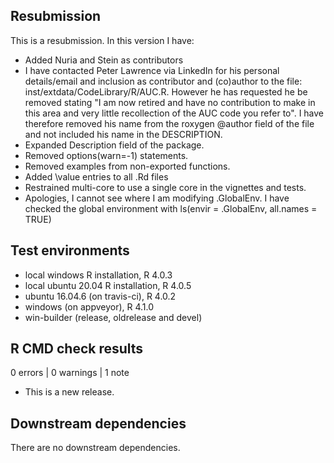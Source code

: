 ## Resubmission
This is a resubmission. In this version I have:

* Added Nuria and Stein as contributors
* I have contacted Peter Lawrence via LinkedIn for
  his personal details/email and inclusion as contributor 
  and (co)author to the file: 
  inst/extdata/CodeLibrary/R/AUC.R. However he has
  requested he be removed stating "I am now retired 
  and have no contribution to make in this area and
  very little recollection of the AUC code you refer
  to". I have therefore removed his name from the
  roxygen @author field of the file and not included
  his name in the DESCRIPTION.
* Expanded Description field of the package.
* Removed options(warn=-1) statements.
* Removed examples from non-exported functions.
* Added \value entries to all .Rd files
* Restrained multi-core to use a single core in the vignettes 
  and tests.
* Apologies, I cannot see where I am modifying .GlobalEnv. I 
  have checked the global environment with 
  ls(envir = .GlobalEnv, all.names = TRUE)
  

## Test environments
* local windows R installation, R 4.0.3
* local ubuntu 20.04 R installation, R 4.0.5
* ubuntu 16.04.6 (on travis-ci), R 4.0.2
* windows (on appveyor), R 4.1.0
* win-builder (release, oldrelease and devel)

## R CMD check results

0 errors | 0 warnings | 1 note

* This is a new release.

## Downstream dependencies

There are no downstream dependencies.
